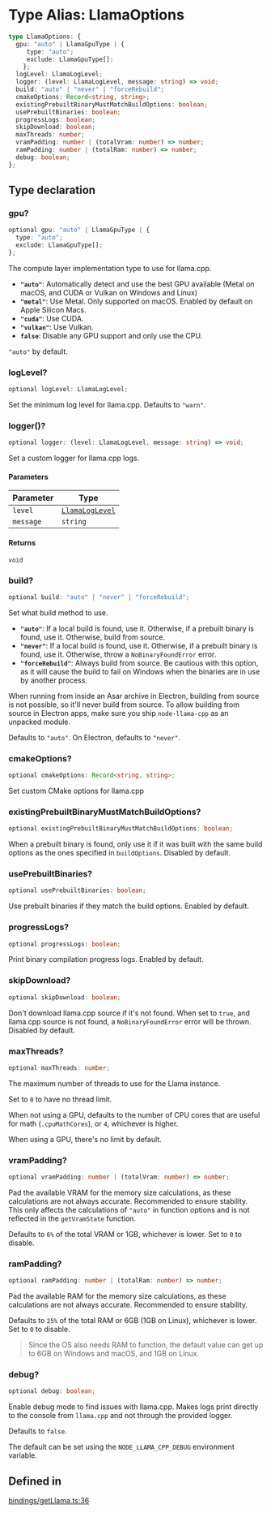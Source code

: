 # Type Alias: LlamaOptions

```ts
type LlamaOptions: {
  gpu: "auto" | LlamaGpuType | {
     type: "auto";
     exclude: LlamaGpuType[];
    };
  logLevel: LlamaLogLevel;
  logger: (level: LlamaLogLevel, message: string) => void;
  build: "auto" | "never" | "forceRebuild";
  cmakeOptions: Record<string, string>;
  existingPrebuiltBinaryMustMatchBuildOptions: boolean;
  usePrebuiltBinaries: boolean;
  progressLogs: boolean;
  skipDownload: boolean;
  maxThreads: number;
  vramPadding: number | (totalVram: number) => number;
  ramPadding: number | (totalRam: number) => number;
  debug: boolean;
};
```

## Type declaration

### gpu?

```ts
optional gpu: "auto" | LlamaGpuType | {
  type: "auto";
  exclude: LlamaGpuType[];
};
```

The compute layer implementation type to use for llama.cpp.
- **`"auto"`**: Automatically detect and use the best GPU available (Metal on macOS, and CUDA or Vulkan on Windows and Linux)
- **`"metal"`**: Use Metal.
  Only supported on macOS.
  Enabled by default on Apple Silicon Macs.
- **`"cuda"`**: Use CUDA.
- **`"vulkan"`**: Use Vulkan.
- **`false`**: Disable any GPU support and only use the CPU.

`"auto"` by default.

### logLevel?

```ts
optional logLevel: LlamaLogLevel;
```

Set the minimum log level for llama.cpp.
Defaults to `"warn"`.

### logger()?

```ts
optional logger: (level: LlamaLogLevel, message: string) => void;
```

Set a custom logger for llama.cpp logs.

#### Parameters

| Parameter | Type |
| ------ | ------ |
| `level` | [`LlamaLogLevel`](../enumerations/LlamaLogLevel.md) |
| `message` | `string` |

#### Returns

`void`

### build?

```ts
optional build: "auto" | "never" | "forceRebuild";
```

Set what build method to use.
- **`"auto"`**: If a local build is found, use it.
Otherwise, if a prebuilt binary is found, use it.
Otherwise, build from source.
- **`"never"`**: If a local build is found, use it.
Otherwise, if a prebuilt binary is found, use it.
Otherwise, throw a `NoBinaryFoundError` error.
- **`"forceRebuild"`**: Always build from source.
Be cautious with this option, as it will cause the build to fail on Windows when the binaries are in use by another process.

When running from inside an Asar archive in Electron, building from source is not possible, so it'll never build from source.
To allow building from source in Electron apps, make sure you ship `node-llama-cpp` as an unpacked module.

Defaults to `"auto"`.
On Electron, defaults to `"never"`.

### cmakeOptions?

```ts
optional cmakeOptions: Record<string, string>;
```

Set custom CMake options for llama.cpp

### existingPrebuiltBinaryMustMatchBuildOptions?

```ts
optional existingPrebuiltBinaryMustMatchBuildOptions: boolean;
```

When a prebuilt binary is found, only use it if it was built with the same build options as the ones specified in `buildOptions`.
Disabled by default.

### usePrebuiltBinaries?

```ts
optional usePrebuiltBinaries: boolean;
```

Use prebuilt binaries if they match the build options.
Enabled by default.

### progressLogs?

```ts
optional progressLogs: boolean;
```

Print binary compilation progress logs.
Enabled by default.

### skipDownload?

```ts
optional skipDownload: boolean;
```

Don't download llama.cpp source if it's not found.
When set to `true`, and llama.cpp source is not found, a `NoBinaryFoundError` error will be thrown.
Disabled by default.

### maxThreads?

```ts
optional maxThreads: number;
```

The maximum number of threads to use for the Llama instance.

Set to `0` to have no thread limit.

When not using a GPU, defaults to the number of CPU cores that are useful for math (`.cpuMathCores`), or `4`, whichever is higher.

When using a GPU, there's no limit by default.

### vramPadding?

```ts
optional vramPadding: number | (totalVram: number) => number;
```

Pad the available VRAM for the memory size calculations, as these calculations are not always accurate.
Recommended to ensure stability.
This only affects the calculations of `"auto"` in function options and is not reflected in the `getVramState` function.

Defaults to `6%` of the total VRAM or 1GB, whichever is lower.
Set to `0` to disable.

### ramPadding?

```ts
optional ramPadding: number | (totalRam: number) => number;
```

Pad the available RAM for the memory size calculations, as these calculations are not always accurate.
Recommended to ensure stability.

Defaults to `25%` of the total RAM or 6GB (1GB on Linux), whichever is lower.
Set to `0` to disable.

> Since the OS also needs RAM to function, the default value can get up to 6GB on Windows and macOS, and 1GB on Linux.

### debug?

```ts
optional debug: boolean;
```

Enable debug mode to find issues with llama.cpp.
Makes logs print directly to the console from `llama.cpp` and not through the provided logger.

Defaults to `false`.

The default can be set using the `NODE_LLAMA_CPP_DEBUG` environment variable.

## Defined in

[bindings/getLlama.ts:36](https://github.com/withcatai/node-llama-cpp/blob/6405ee945e792651123189aae2612212095765b6/src/bindings/getLlama.ts#L36)
